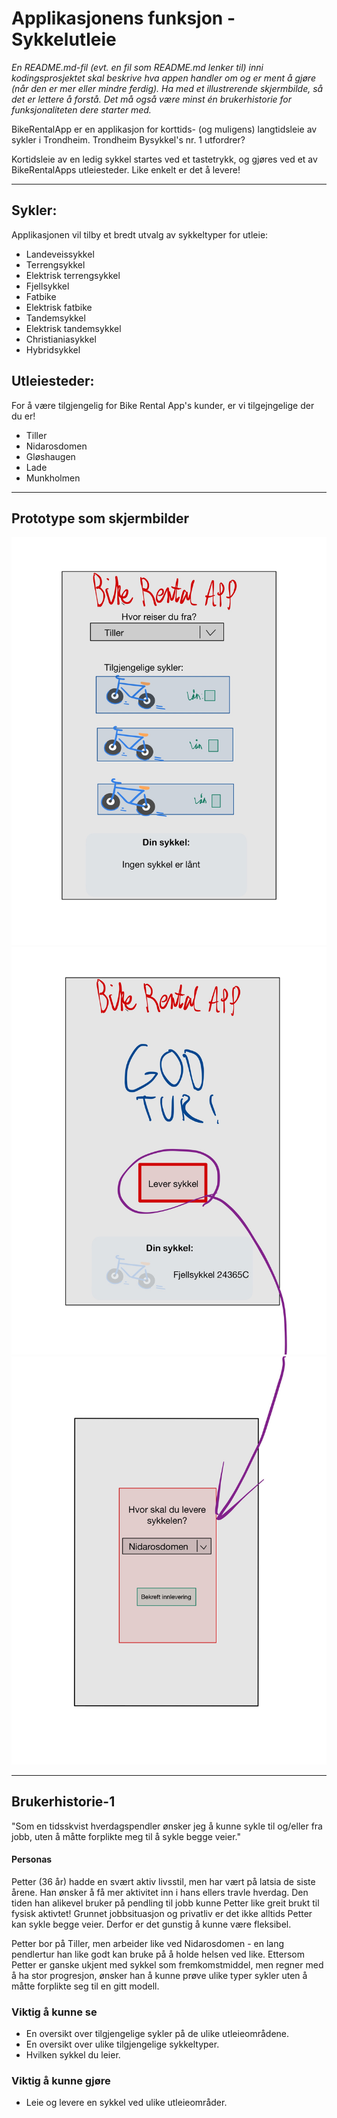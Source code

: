 # Applikasjonens funksjon - Sykkelutleie

*En README.md-fil (evt. en fil som README.md lenker til) inni kodingsprosjektet skal beskrive hva appen handler om og er ment å gjøre (når den er mer eller mindre ferdig). Ha med et illustrerende skjermbilde, så det er lettere å forstå. Det må også være minst én brukerhistorie for funksjonaliteten dere starter med.*

BikeRentalApp er en applikasjon for korttids- (og muligens) langtidsleie av sykler i Trondheim. 
Trondheim Bysykkel's nr. 1 utfordrer?

Kortidsleie av en ledig sykkel startes ved et tastetrykk, og gjøres ved et av BikeRentalApps utleiesteder. 
Like enkelt er det å levere! 

---

## Sykler:
Applikasjonen vil tilby et bredt utvalg av sykkeltyper for utleie:
- Landeveissykkel 
- Terrengsykkel
- Elektrisk terrengsykkel 
- Fjellsykkel
- Fatbike 
- Elektrisk fatbike
- Tandemsykkel
- Elektrisk tandemsykkel
- Christianiasykkel  
- Hybridsykkel

## Utleiesteder:
For å være tilgjengelig for Bike Rental App's kunder, er vi tilgejngelige der du er!
- Tiller
- Nidarosdomen
- Gløshaugen
- Lade
- Munkholmen 

---

## Prototype som skjermbilder

![alt text](skjermbilder/BikeRentalAppSkjermbilde1.jpg "GUI for applikasjonen før utlån")
![alt text](skjermbilder/BikeRentalAppSkjermbilde2.jpg "GUI for applikasjonen etter utlån")
![alt text](skjermbilder/BikeRentalAppSkjermbilde3.jpg "GUI for applikasjonen ved innlevering")



---

## Brukerhistorie-1

"Som en tidsskvist hverdagspendler ønsker jeg å kunne sykle til og/eller fra jobb, uten å måtte forplikte meg til å sykle begge veier."

#### Personas

Petter (36 år) hadde en svært aktiv livsstil, men har vært på latsia de siste årene. Han ønsker å få mer aktivitet inn i hans ellers travle hverdag. Den tiden han alikevel bruker på pendling til jobb kunne Petter like greit brukt til fysisk aktivtet! Grunnet jobbsituasjon og privatliv er det ikke alltids Petter kan sykle begge veier. Derfor er det gunstig å kunne være fleksibel. 

Petter bor på Tiller, men arbeider like ved Nidarosdomen - en lang pendlertur han like godt kan bruke på å holde helsen ved like. 
Ettersom Petter er ganske ukjent med sykkel som fremkomstmiddel, men regner med å ha stor progresjon, ønsker han å kunne prøve ulike typer sykler uten å måtte forplikte seg til en gitt modell. 

### Viktig å kunne se
- En oversikt over tilgjengelige sykler på de ulike utleieområdene. 
- En oversikt over ulike tilgjengelige sykkeltyper.
- Hvilken sykkel du leier. 

### Viktig å kunne gjøre 
- Leie og levere en sykkel ved ulike utleieområder.
